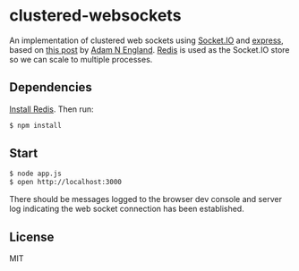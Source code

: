 # clustered-websockets

An implementation of clustered web sockets using [Socket.IO](http://socket.io/) and [express](http://expressjs.com/), based on [this post](http://adamnengland.wordpress.com/2013/01/30/node-js-cluster-with-socket-io-and-express-3/) by [Adam N England](https://github.com/adamnengland). [Redis](http://redis.io/) is used as the Socket.IO store so we can scale to multiple processes.

## Dependencies

[Install Redis](http://redis.io/topics/quickstart). Then run:

```sh
$ npm install
```

## Start

```sh
$ node app.js
$ open http://localhost:3000
```

There should be messages logged to the browser dev console and server log indicating the web socket connection has been established.

## License

MIT
